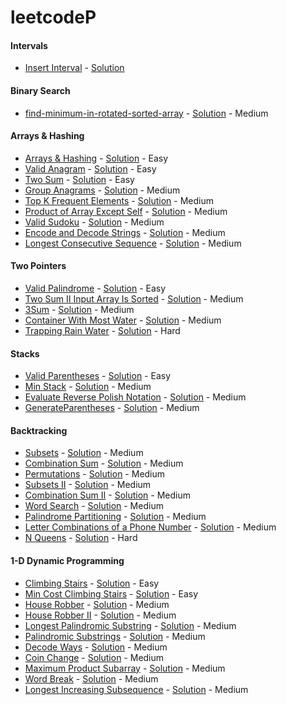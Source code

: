 # leetcodeP

#### Intervals

- [Insert Interval](https://leetcode.com/problems/insert-interval/description/?envType=problem-list-v2&envId=237k3tne) - [Solution](./src/neetcode/intervals/go/insert.go)

#### Binary Search

- [find-minimum-in-rotated-sorted-array](https://leetcode.com/problems/find-minimum-in-rotated-sorted-array/description/?envType=problem-list-v2&envId=237k3tne) - [Solution](./src/neetcode/binarySearch/go/findMin.go) - Medium

#### Arrays & Hashing

- [Arrays & Hashing](https://leetcode.com/problems/contains-duplicate/) - [Solution](./src/neetcode/arrayHashing/go/arrays_hashing.go) -
  Easy
- [Valid Anagram](https://leetcode.com/problems/valid-anagram/) - [Solution](./src/neetcode/arrayHashing/java/ValidAnagram.java) -
  Easy
- [Two Sum](https://leetcode.com/problems/two-sum/) - [Solution](./src/neetcode/arrayHashing/go/two_sum.go) - Easy
- [Group Anagrams](https://leetcode.com/problems/group-anagrams/) - [Solution](./src/neetcode/arrayHashing/java/GroupAnagrams.java) -
  Medium
- [Top K Frequent Elements](https://leetcode.com/problems/top-k-frequent-elements/) - [Solution](./src/neetcode/arrayHashing/go/topk_frequent_elements.go) -
  Medium
- [Product of Array Except Self](https://leetcode.com/problems/product-of-array-except-self/) - [Solution](./src/neetcode/arrayHashing/go/product_except_self.go) -
  Medium
- [Valid Sudoku](https://leetcode.cn/problems/valid-sudoku/) - [Solution](./src/neetcode/arrayHashing/ValidSudoku.java) -
  Medium
- [Encode and Decode Strings](https://www.lintcode.com/problem/659/) - [Solution](./src/neetcode/arrayHashing/EncodeAndDecodeStrings.java) -
  Medium
- [Longest Consecutive Sequence](https://leetcode.com/problems/longest-consecutive-sequence/) - [Solution](./src/neetcode/arrayHashing/LongestConsecutiveSequence.java) -
  Medium

#### Two Pointers

- [Valid Palindrome](https://leetcode.com/problems/valid-palindrome/) - [Solution](./src/neetcode/twoPointers/ValidPalindrome.java) -
  Easy
- [Two Sum II Input Array Is Sorted](https://leetcode.com/problems/two-sum-ii-input-array-is-sorted/) - [Solution](./src/neetcode/twoPointers/TwoSumIIInputArrayIsSorted.java) -
  Medium
- [3Sum](https://leetcode.com/problems/3sum/) - [Solution](./src/neetcode/twoPointers/ThreeSum.java) -
  Medium
- [Container With Most Water](https://leetcode.com/problems/container-with-most-water/) - [Solution](./src/neetcode/twoPointers/ContainerWithMostWater.java) -
  Medium
- [Trapping Rain Water]() - [Solution]() -
  Hard

#### Stacks

- [Valid Parentheses](https://leetcode.com/problems/valid-parentheses/) - [Solution](./src/neetcode/stack/ValidParentheses.java) -
  Easy
- [Min Stack](https://leetcode.com/problems/min-stack/) - [Solution](./src/neetcode/stack/MinStack.java) -
  Medium
- [Evaluate Reverse Polish Notation](https://leetcode.com/problems/evaluate-reverse-polish-notation/) - [Solution](./src/neetcode/stack/EvaluateReversePolishNotation.java) -
  Medium
- [GenerateParentheses](https://leetcode.com/problems/generate-parentheses/) - [Solution](./src/neetcode/stack/GenerateParentheses.java) -
  Medium
#### Backtracking

- [Subsets](https://leetcode.com/problems/subsets/) - [Solution](./src/neetcode/backtracking/Subsets.java)  - Medium
- [Combination Sum](https://leetcode.com/problems/combination-sum/) - [Solution](./src/neetcode/backtracking/CombinationSum.java)  -
  Medium
- [Permutations](https://leetcode.com/problems/permutations/) - [Solution](./src/neetcode/backtracking/Permutations.java) -
  Medium
- [Subsets II](https://leetcode.com/problems/subsets-ii/) - [Solution](./src/neetcode/backtracking/SubsetsII.java) -
  Medium
- [Combination Sum II](https://leetcode.com/problems/combination-sum-ii/) - [Solution](./src/neetcode/backtracking/CombinationSumII.java) -
  Medium
- [Word Search](https://leetcode.com/problems/word-search/) - [Solution](./src/neetcode/backtracking/WordSearch.java) -
  Medium
- [Palindrome Partitioning](https://leetcode.com/problems/palindrome-partitioning/) - [Solution](./src/neetcode/backtracking/PalindromePartitioning.java) -
  Medium
- [Letter Combinations of a Phone Number](https://leetcode.com/problems/letter-combinations-of-a-phone-number/) - [Solution](./src/neetcode/backtracking/LetterCombinationsOfaPhoneNumber.java) -
  Medium
- [N Queens](https://leetcode.com/problems/n-queens/) - [Solution](./src/neetcode/backtracking/NQueens.java) -
  Hard

#### 1-D Dynamic Programming
- [Climbing Stairs](https://leetcode.com/problems/climbing-stairs/) - [Solution](./src/neetcode/oneDDynamicProgramming/ClimbingStairs.java) -
  Easy
- [Min Cost Climbing Stairs](https://leetcode.com/problems/min-cost-climbing-stairs/) - [Solution](./src/neetcode/oneDDynamicProgramming/MinCostClimbingStairs.java) -
  Easy
- [House Robber](https://leetcode.com/problems/house-robber/) - [Solution](./src/neetcode/oneDDynamicProgramming/HouseRobber.java) -
  Medium
- [House Robber II](https://leetcode.com/problems/house-robber-ii/) - [Solution](./src/neetcode/oneDDynamicProgramming/HouseRobberII.java) -
  Medium
- [Longest Palindromic Substring](https://leetcode.com/problems/longest-palindromic-substring/) - [Solution](./src/neetcode/oneDDynamicProgramming/LongestPalindromicSubstring.java) - Medium
- [Palindromic Substrings](https://leetcode.com/problems/palindromic-substrings/) - [Solution](./src/neetcode/oneDDynamicProgramming/PalindromicSubstrings.java) - Medium
- [Decode Ways](https://leetcode.com/problems/decode-ways/) - [Solution](./src/neetcode/oneDDynamicProgramming/DecodeWays.java) - Medium
- [Coin Change](https://leetcode.com/problems/coin-change/) - [Solution](./src/neetcode/oneDDynamicProgramming/CoinChange.java) - Medium
- [Maximum Product Subarray](https://leetcode.com/problems/maximum-product-subarray/) - [Solution](./src/neetcode/oneDDynamicProgramming/MaximumProductSubarray.java) - Medium
- [Word Break](https://leetcode.com/problems/word-break/) - [Solution](./src/neetcode/oneDDynamicProgramming/WordBreak.java) - Medium
- [Longest Increasing Subsequence](https://leetcode.com/problems/longest-increasing-subsequence/) - [Solution](./src/neetcode/oneDDynamicProgramming/LongestIncreasingSubsequence.java) - Medium
